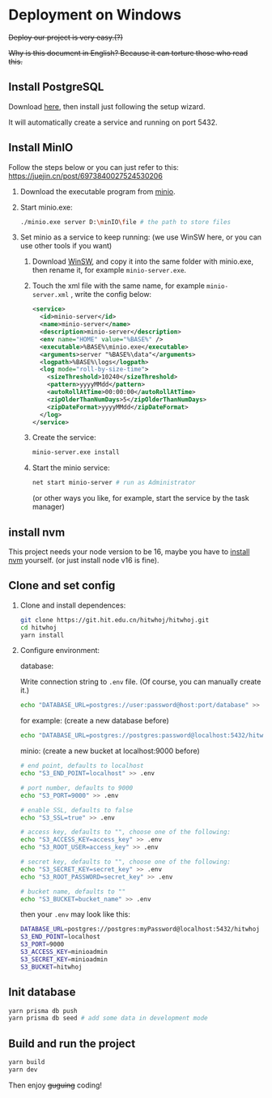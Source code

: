 # Deployment on Windows

~~Deploy our project is very easy.(?)~~

~~Why is this document in English? Because it can torture those who read this.~~

## Install PostgreSQL

Download [here](https://www.enterprisedb.com/downloads/postgres-postgresql-downloads), then install just following the setup wizard.

It will automatically create a service and running on port 5432.

## Install MinIO

Follow the steps below or you can just refer to this: https://juejin.cn/post/6973840027524530206

1. Download the executable program from [minio](https://min.io/).

2. Start minio.exe:

   ```bash
   ./minio.exe server D:\minIO\file # the path to store files
   ```

3. Set minio as a service to keep running: (we use WinSW here, or you can use other tools if you want)

   1. Download [WinSW](https://github.com/winsw/winsw/releases), and copy it into the same folder with minio.exe, then rename it, for example `minio-server.exe`.

   2. Touch the xml file with the same name, for example `minio-server.xml` , write the config below:

      ```xml
      <service>
        <id>minio-server</id>
        <name>minio-server</name>
        <description>minio-server</description>
        <env name="HOME" value="%BASE%" />
        <executable>%BASE%\minio.exe</executable>
        <arguments>server "%BASE%\data"</arguments>
        <logpath>%BASE%\logs</logpath>
        <log mode="roll-by-size-time">
          <sizeThreshold>10240</sizeThreshold>
          <pattern>yyyyMMdd</pattern>
          <autoRollAtTime>00:00:00</autoRollAtTime>
          <zipOlderThanNumDays>5</zipOlderThanNumDays>
          <zipDateFormat>yyyyMMdd</zipDateFormat>
        </log>
      </service>
      ```

   3. Create the service:

      ```bash
      minio-server.exe install
      ```

   4. Start the minio service:

      ```bash
      net start minio-server # run as Administrator
      ```

      (or other ways you like, for example, start the service by the task manager)

## install nvm

This project needs your node version to be 16, maybe you have to [install nvm](https://github.com/coreybutler/nvm-windows/releases) yourself. (or just install node v16 is fine).

## Clone and set config

1. Clone and install dependences:

   ```bash
   git clone https://git.hit.edu.cn/hitwhoj/hitwhoj.git
   cd hitwhoj
   yarn install
   ```

2. Configure environment:

   database:

   Write connection string to `.env` file. (Of course, you can manually create it.)

   ```bash
   echo "DATABASE_URL=postgres://user:password@host:port/database" >> .env
   ```

   for example: (create a new database before)

   ```bash
   echo "DATABASE_URL=postgres://postgres:password@localhost:5432/hitwhoj" >> .env
   ```

   minio: (create a new bucket at localhost:9000 before)

   ```bash
   # end point, defaults to localhost
   echo "S3_END_POINT=localhost" >> .env

   # port number, defaults to 9000
   echo "S3_PORT=9000" >> .env

   # enable SSL, defaults to false
   echo "S3_SSL=true" >> .env

   # access key, defaults to "", choose one of the following:
   echo "S3_ACCESS_KEY=access_key" >> .env
   echo "S3_ROOT_USER=access_key" >> .env

   # secret key, defaults to "", choose one of the following:
   echo "S3_SECRET_KEY=secret_key" >> .env
   echo "S3_ROOT_PASSWORD=secret_key" >> .env

   # bucket name, defaults to ""
   echo "S3_BUCKET=bucket_name" >> .env
   ```

   then your `.env` may look like this:

   ```bash
   DATABASE_URL=postgres://postgres:myPassword@localhost:5432/hitwhoj
   S3_END_POINT=localhost
   S3_PORT=9000
   S3_ACCESS_KEY=minioadmin
   S3_SECRET_KEY=minioadmin
   S3_BUCKET=hitwhoj
   ```

## Init database

```bash
yarn prisma db push
yarn prisma db seed # add some data in development mode
```

## Build and run the project

```bash
yarn build
yarn dev
```

Then enjoy ~~guguing~~ coding!
